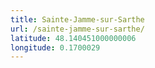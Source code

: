 ```yaml
---
title: Sainte-Jamme-sur-Sarthe
url: /sainte-jamme-sur-sarthe/
latitude: 48.140451000000006
longitude: 0.1700029
---
```

